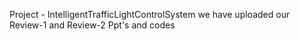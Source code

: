 Project - IntelligentTrafficLightControlSystem 
we have uploaded our Review-1 and Review-2 Ppt's and codes
